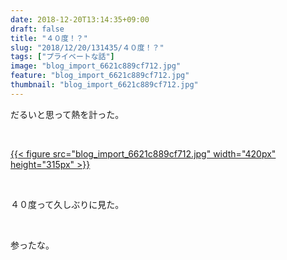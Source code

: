 ```yaml
---
date: 2018-12-20T13:14:35+09:00
draft: false
title: "４０度！？"
slug: "2018/12/20/131435/４０度！？"
tags: ["プライベートな話"]
image: "blog_import_6621c889cf712.jpg"
feature: "blog_import_6621c889cf712.jpg"
thumbnail: "blog_import_6621c889cf712.jpg"
---
```

<p>だるいと思って熱を計った。</p><p> </p><p><a href="blog_import_6621c889cf712.jpg">{{< figure src="blog_import_6621c889cf712.jpg" width="420px" height="315px" >}}</a></p><p> </p><p>４０度って久しぶりに見た。</p><p> </p><p>参ったな。</p>

